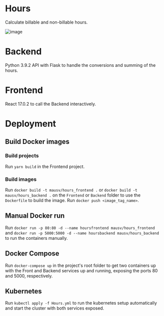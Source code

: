 # Hours
Calculate billable and non-billable hours.

![image](https://user-images.githubusercontent.com/10158269/129493612-b32b2a64-e93d-4397-b8f8-c0f39135ed09.png)

# Backend
Python 3.9.2 API with Flask to handle the conversions and summing of the hours.

# Frontend
React 17.0.2 to call the Backend interactively.

# Deployment
## Build Docker images
### Build projects
Run `yarn build` in the Frontend project.
### Build images
Run `docker build -t mausv/hours_frontend .` or `docker build -t mausv/hours_backend .` on the `Frontend` or `Backend` folder to use the `Dockerfile` to build the image.
Run `docker push <image_tag_name>`.

## Manual Docker run
Run `docker run -p 80:80 -d --name hoursfrontend mausv/hours_frontend` and `docker run -p 5000:5000 -d --name hoursbackend mausv/hours_backend` to run the containers manually.

## Docker Compose
Run `docker-compose up` in the project's root folder to get two containers up with the Front and Backend services up and running, exposing the ports 80 and 5000, respectively.

## Kubernetes
Run `kubectl apply -f Hours.yml` to run the kubernetes setup automatically and start the cluster with both services exposed.
